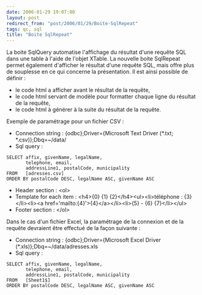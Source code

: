 ```yaml
---
date: 2006-01-29 19:07:00
layout: post
redirect_from: "post/2006/01/29/Boite-SqlRepeat"
tags: qc, sql
title: "Boite SqlRepeat"
---
```


La boite SqlQuery automatise l'affichage du résultat d'une requête SQL dans
une table à l'aide de l'objet XTable. La nouvelle boite SqlRepeat permet
également d'afficher le résultat d'une requête SQL, mais offre plus de
souplesse en ce qui concerne la présentation. Il est ainsi possible de définir
:

* le code html a afficher avant le résultat de la requête,
* le code html servant de modèle pour formatter chaque ligne du résultat de
la requête,
* le code html à générer à la suite du résultat de la requête.

Exemple de paramétrage pour un fichier CSV :

* Connection string : {odbc};Driver={Microsoft Text Driver (*.txt;
*.csv)};Dbq=~/data/
* Sql query :

```
SELECT affix, givenName, legalName,
       telephone, email,
       addressLine1, postalCode, municipality
FROM   [adresses.csv]
ORDER BY postalCode DESC, legalName ASC, givenName ASC
```

* Header section : &lt;ol&gt;
* Template for each item : &lt;h4&gt;{0} {1}
{2}&lt;/h4&gt;&lt;ul&gt;&lt;li&gt;téléphone : {3}&lt;/li&gt;&lt;li&gt;&lt;a
href='mailto:{4}'&gt;{4}&lt;/a&gt;&lt;/li&gt;&lt;li&gt;{5} - {6}
{7}&lt;/li&gt;&lt;/ul&gt;
* Footer section : &lt;/ol&gt;

Dans le cas d'un fichier Excel, la paramétrage de la connexion et de la
requête devraient être effectué de la façon suivante :

* Connection string : {odbc};Driver={Microsoft Excel Driver
(*.xls)};Dbq=~/data/adresses.xls
* Sql query :

```
SELECT affix, givenName, legalName,
       telephone, email,
       addressLine1, postalCode, municipality
FROM   [Sheet1$]
ORDER BY postalCode DESC, legalName ASC, givenName ASC
```
